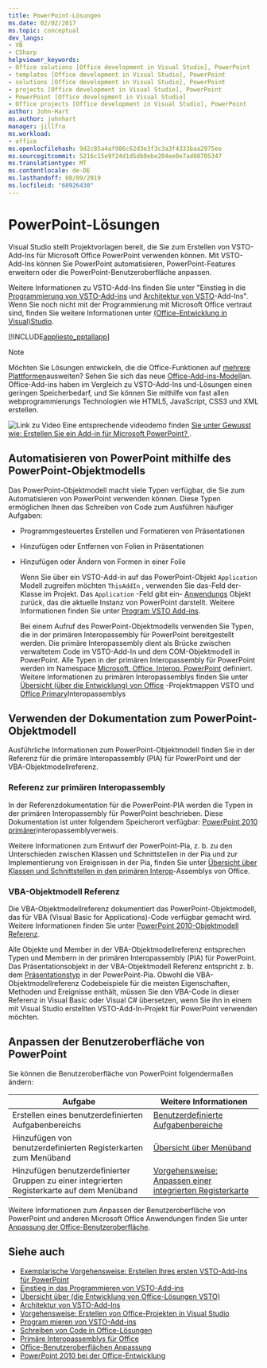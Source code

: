 ```yaml
---
title: PowerPoint-Lösungen
ms.date: 02/02/2017
ms.topic: conceptual
dev_langs:
- VB
- CSharp
helpviewer_keywords:
- Office solutions [Office development in Visual Studio], PowerPoint
- templates [Office development in Visual Studio], PowerPoint
- solutions [Office development in Visual Studio], PowerPoint
- projects [Office development in Visual Studio], PowerPoint
- PowerPoint [Office development in Visual Studio]
- Office projects [Office development in Visual Studio], PowerPoint
author: John-Hart
ms.author: johnhart
manager: jillfra
ms.workload:
- office
ms.openlocfilehash: 9d2c85a4af986c62d3e3f3c3a3f4333baa2975ee
ms.sourcegitcommit: 5216c15e9f24d1d5db9ebe204ee0e7ad08705347
ms.translationtype: MT
ms.contentlocale: de-DE
ms.lasthandoff: 08/09/2019
ms.locfileid: "68926430"
---
```

# <a name="powerpoint-solutions"></a>PowerPoint-Lösungen
  Visual Studio stellt Projektvorlagen bereit, die Sie zum Erstellen von VSTO-Add-Ins für Microsoft Office PowerPoint verwenden können. Mit VSTO-Add-Ins können Sie PowerPoint automatisieren, PowerPoint-Features erweitern oder die PowerPoint-Benutzeroberfläche anpassen.

 Weitere Informationen zu VSTO-Add-Ins finden Sie unter "Einstieg in die [Programmierung von VSTO-Add-ins](../vsto/getting-started-programming-vsto-add-ins.md) und [Architektur von VSTO](../vsto/architecture-of-vsto-add-ins.md)-Add-Ins". Wenn Sie noch nicht mit der Programmierung mit Microsoft Office vertraut sind, finden Sie weitere Informationen unter [ &#40;Office-Entwicklung in Visual&#41;Studio](../vsto/getting-started-office-development-in-visual-studio.md).

 [!INCLUDE[appliesto_pptallapp](../vsto/includes/appliesto-pptallapp-md.md)]

> [!NOTE]
> Möchten Sie Lösungen entwickeln, die die Office-Funktionen auf [mehrere Plattformen](https://dev.office.com/add-in-availability)ausweiten? Sehen Sie sich das neue [Office-Add-ins-Modell](https://dev.office.com/docs/add-ins/overview/office-add-ins)an. Office-Add-ins haben im Vergleich zu VSTO-Add-Ins und-Lösungen einen geringen Speicherbedarf, und Sie können Sie mithilfe von fast allen webprogrammierungs Technologien wie HTML5, JavaScript, CSS3 und XML erstellen.

 ![Link zu Video](../vsto/media/playvideo.gif "Link zu Video") Eine entsprechende videodemo finden [Sie unter Gewusst wie: Erstellen Sie ein Add-in für Microsoft PowerPoint? ](http://go.microsoft.com/fwlink/?LinkId=132767).

## <a name="automate-powerpoint-by-using-the-powerpoint-object-model"></a>Automatisieren von PowerPoint mithilfe des PowerPoint-Objektmodells
 Das PowerPoint-Objektmodell macht viele Typen verfügbar, die Sie zum Automatisieren von PowerPoint verwenden können. Diese Typen ermöglichen Ihnen das Schreiben von Code zum Ausführen häufiger Aufgaben:

- Programmgesteuertes Erstellen und Formatieren von Präsentationen

- Hinzufügen oder Entfernen von Folien in Präsentationen

- Hinzufügen oder Ändern von Formen in einer Folie

  Wenn Sie über ein VSTO-Add-in auf das PowerPoint-Objekt `Application` Modell zugreifen möchten `ThisAddIn` , verwenden Sie das-Feld der-Klasse im Projekt. Das `Application` -Feld gibt ein- [Anwendungs](/previous-versions/office/developer/office-2010/ff764034(v=office.14)) Objekt zurück, das die aktuelle Instanz von PowerPoint darstellt. Weitere Informationen finden Sie unter [Program VSTO Add-ins](../vsto/programming-vsto-add-ins.md).

  Bei einem Aufruf des PowerPoint-Objektmodells verwenden Sie Typen, die in der primären Interopassembly für PowerPoint bereitgestellt werden. Die primäre Interopassembly dient als Brücke zwischen verwaltetem Code im VSTO-Add-In und dem COM-Objektmodell in PowerPoint. Alle Typen in der primären Interopassembly für PowerPoint werden im Namespace [Microsoft. Office. Interop. PowerPoint](/previous-versions/office/developer/office-2010/ff763170(v=office.14)) definiert. Weitere Informationen zu primären Interopassemblys finden Sie unter [Übersicht &#40;über die Entwicklung&#41; von Office](../vsto/office-solutions-development-overview-vsto.md) -Projektmappen VSTO und [Office Primary](../vsto/office-primary-interop-assemblies.md)Interopassemblys

## <a name="WordOMDocumentation"></a>Verwenden der Dokumentation zum PowerPoint-Objektmodell
 Ausführliche Informationen zum PowerPoint-Objektmodell finden Sie in der Referenz für die primäre Interopassembly (PIA) für PowerPoint und der VBA-Objektmodellreferenz.

### <a name="primary-interop-assembly-reference"></a>Referenz zur primären Interopassembly
 In der Referenzdokumentation für die PowerPoint-PIA werden die Typen in der primären Interopassembly für PowerPoint beschrieben. Diese Dokumentation ist unter folgendem Speicherort verfügbar: [PowerPoint 2010 primärer](http://go.microsoft.com/fwlink/?LinkId=189588)interopassemblyverweis.

 Weitere Informationen zum Entwurf der PowerPoint-Pia, z. b. zu den Unterschieden zwischen Klassen und Schnittstellen in der Pia und zur Implementierung von Ereignissen in der Pia, finden Sie unter [Übersicht über Klassen und Schnittstellen in den primären Interop](http://go.microsoft.com/fwlink/?LinkId=199885)-Assemblys von Office.

### <a name="vba-object-model-reference"></a>VBA-Objektmodell Referenz
 Die VBA-Objektmodellreferenz dokumentiert das PowerPoint-Objektmodell, das für VBA (Visual Basic for Applications)-Code verfügbar gemacht wird. Weitere Informationen finden Sie unter [PowerPoint 2010-Objektmodell Referenz](http://go.microsoft.com/fwlink/?LinkId=199770).

 Alle Objekte und Member in der VBA-Objektmodellreferenz entsprechen Typen und Membern in der primären Interopassembly (PIA) für PowerPoint. Das Präsentationsobjekt in der VBA-Objektmodell Referenz entspricht z. b. dem [Präsentationstyp](/previous-versions/office/developer/office-2010/ff761925(v=office.14)) in der PowerPoint-Pia. Obwohl die VBA-Objektmodellreferenz Codebeispiele für die meisten Eigenschaften, Methoden und Ereignisse enthält, müssen Sie den VBA-Code in dieser Referenz in Visual Basic oder Visual C# übersetzen, wenn Sie ihn in einem mit Visual Studio erstellten VSTO-Add-In-Projekt für PowerPoint verwenden möchten.

## <a name="customize-the-user-interface-of-powerpoint"></a>Anpassen der Benutzeroberfläche von PowerPoint
 Sie können die Benutzeroberfläche von PowerPoint folgendermaßen ändern:

|Aufgabe|Weitere Informationen|
|----------|--------------------------|
|Erstellen eines benutzerdefinierten Aufgabenbereichs|[Benutzerdefinierte Aufgabenbereiche](../vsto/custom-task-panes.md)|
|Hinzufügen von benutzerdefinierten Registerkarten zum Menüband|[Übersicht über Menüband](../vsto/ribbon-overview.md)|
|Hinzufügen benutzerdefinierter Gruppen zu einer integrierten Registerkarte auf dem Menüband|[Vorgehensweise: Anpassen einer integrierten Registerkarte](../vsto/how-to-customize-a-built-in-tab.md)|

 Weitere Informationen zum Anpassen der Benutzeroberfläche von PowerPoint und anderen Microsoft Office Anwendungen finden Sie unter [Anpassung der Office-Benutzeroberfläche](../vsto/office-ui-customization.md).

## <a name="see-also"></a>Siehe auch
- [Exemplarische Vorgehensweise: Erstellen Ihres ersten VSTO-Add-Ins für PowerPoint](../vsto/walkthrough-creating-your-first-vsto-add-in-for-powerpoint.md)
- [Einstieg in das Programmieren von VSTO-Add-ins](../vsto/getting-started-programming-vsto-add-ins.md)
- [Übersicht über &#40;die Entwicklung von Office-Lösungen VSTO&#41;](../vsto/office-solutions-development-overview-vsto.md)
- [Architektur von VSTO-Add-Ins](../vsto/architecture-of-vsto-add-ins.md)
- [Vorgehensweise: Erstellen von Office-Projekten in Visual Studio](../vsto/how-to-create-office-projects-in-visual-studio.md)
- [Program mieren von VSTO-Add-ins](../vsto/programming-vsto-add-ins.md)
- [Schreiben von Code in Office-Lösungen](../vsto/writing-code-in-office-solutions.md)
- [Primäre Interopassemblys für Office](../vsto/office-primary-interop-assemblies.md)
- [Office-Benutzeroberflächen Anpassung](../vsto/office-ui-customization.md)
- [PowerPoint 2010 bei der Office-Entwicklung](http://go.microsoft.com/fwlink/?LinkId=199015)
